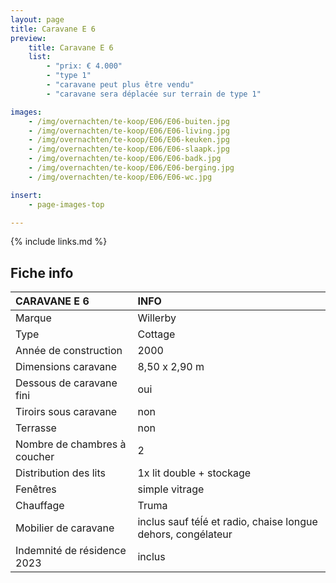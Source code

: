 ```yaml
---
layout: page
title: Caravane E 6
preview:
    title: Caravane E 6
    list:
        - "prix: € 4.000"
        - "type 1"
        - "caravane peut plus être vendu"
        - "caravane sera déplacée sur terrain de type 1"

images:
    - /img/overnachten/te-koop/E06/E06-buiten.jpg
    - /img/overnachten/te-koop/E06/E06-living.jpg
    - /img/overnachten/te-koop/E06/E06-keuken.jpg
    - /img/overnachten/te-koop/E06/E06-slaapk.jpg
    - /img/overnachten/te-koop/E06/E06-badk.jpg
    - /img/overnachten/te-koop/E06/E06-berging.jpg
    - /img/overnachten/te-koop/E06/E06-wc.jpg

insert:
    - page-images-top

---
```


{% include links.md %}



## Fiche info

CARAVANE E 6                | INFO        |
:---------------------------|:------------|
Marque                      |Willerby
Type                        |Cottage
Année de construction       |2000
Dimensions caravane         |8,50 x 2,90 m
Dessous de caravane fini    |oui
Tiroirs sous caravane       |non
Terrasse                    |non
Nombre de chambres à coucher|2
Distribution des lits       |1x lit double + stockage
Fenêtres                    |simple vitrage
Chauffage                   |Truma
Mobilier de caravane        |inclus sauf téĺé et radio, chaise longue dehors, congélateur
Indemnité de résidence 2023 |inclus
